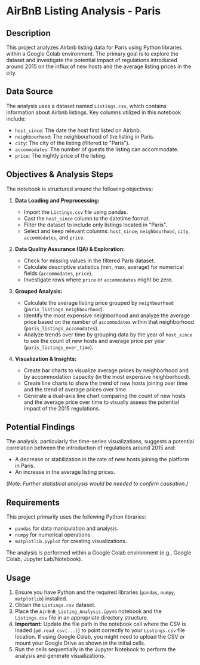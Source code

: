# AirBnB Listing Analysis - Paris

## Description

This project analyzes Airbnb listing data for Paris using Python libraries within a Google Colab environment. The primary goal is to explore the dataset and investigate the potential impact of regulations introduced around 2015 on the influx of new hosts and the average listing prices in the city.

## Data Source

The analysis uses a dataset named `Listings.csv`, which contains information about Airbnb listings. Key columns utilized in this notebook include:
* `host_since`: The date the host first listed on Airbnb.
* `neighbourhood`: The neighbourhood of the listing in Paris.
* `city`: The city of the listing (filtered to "Paris").
* `accommodates`: The number of guests the listing can accommodate.
* `price`: The nightly price of the listing.

## Objectives & Analysis Steps

The notebook is structured around the following objectives:

1.  **Data Loading and Preprocessing:**
    * Import the `Listings.csv` file using pandas.
    * Cast the `host_since` column to the datetime format.
    * Filter the dataset to include only listings located in "Paris".
    * Select and keep relevant columns: `host_since`, `neighbourhood`, `city`, `accommodates`, and `price`.

2.  **Data Quality Assurance (QA) & Exploration:**
    * Check for missing values in the filtered Paris dataset.
    * Calculate descriptive statistics (min, max, average) for numerical fields (`accommodates`, `price`).
    * Investigate rows where `price` or `accommodates` might be zero.

3.  **Grouped Analysis:**
    * Calculate the average listing price grouped by `neighbourhood` (`paris_listings_neighbourhood`).
    * Identify the most expensive neighborhood and analyze the average price based on the number of `accommodates` within that neighborhood (`paris_listings_accomodates`).
    * Analyze trends over time by grouping data by the year of `host_since` to see the count of new hosts and average price per year (`paris_listings_over_time`).

4.  **Visualization & Insights:**
    * Create bar charts to visualize average prices by neighborhood and by accommodation capacity (in the most expensive neighborhood).
    * Create line charts to show the trend of new hosts joining over time and the trend of average prices over time.
    * Generate a dual-axis line chart comparing the count of new hosts and the average price over time to visually assess the potential impact of the 2015 regulations.

## Potential Findings

The analysis, particularly the time-series visualizations, suggests a potential correlation between the introduction of regulations around 2015 and:
* A decrease or stabilization in the rate of new hosts joining the platform in Paris.
* An increase in the average listing prices.

*(Note: Further statistical analysis would be needed to confirm causation.)*

## Requirements

This project primarily uses the following Python libraries:
* `pandas` for data manipulation and analysis.
* `numpy` for numerical operations.
* `matplotlib.pyplot` for creating visualizations.

The analysis is performed within a Google Colab environment (e.g., Google Colab, Jupyter Lab/Notebook).

## Usage

1.  Ensure you have Python and the required libraries (`pandas`, `numpy`, `matplotlib`) installed.
2.  Obtain the `Listings.csv` dataset.
3.  Place the `AirBnB_Listing_Analysis.ipynb` notebook and the `Listings.csv` file in an appropriate directory structure.
4.  **Important:** Update the file path in the notebook cell where the CSV is loaded (`pd.read_csv(...)`) to point correctly to your `Listings.csv` file location. If using Google Colab, you might need to upload the CSV or mount your Google Drive as shown in the initial cells.
5.  Run the cells sequentially in the Jupyter Notebook to perform the analysis and generate visualizations.
